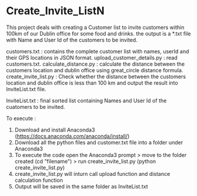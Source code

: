 # Create_Invite_ListN
This project deals with creating a Customer list to invite customers within 100km of our Dublin office for some food and drinks. the output is a *.txt file with Name and User Id of the customers to be invited.

customers.txt : contains the complete customer list with names, userId and their GPS locations in JSON format.
upload_customer_details.py : read customers.txt.
calculate_distance.py : calculate the distance between the customers location and dublin office using great_circle distance formula.
create_invite_list.py : Check whether the  distance between the customers location and dublin office is less than 100 km and output the result into InviteList.txt file.

InviteList.txt : final sorted list containing Names and User Id of the cuatomers to be invited.

To execute : 
1. Download and install Anaconda3 (https://docs.anaconda.com/anaconda/install/) 
2. Download all the python files and customer.txt file into a folder under Anaconda3 
3. To execute the code open the Anaconda3 prompt > move to the folder created (cd "filename") > run create_invite_list.py (python create_invite_list.py)
4. create_invite_list.py will inturn call upload function and distance calculation function 
5. Output will be saved in the same folder as InviteList.txt

